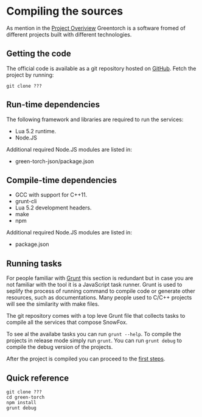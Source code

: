 Compiling the sources
=====================
As mention in the [Project Overiview](main.md) Greentorch is a software
fromed of different projects built with different technologies.


Getting the code
----------------
The official code is available as a git repository hosted on [GitHub](???).
Fetch the project by running:

    git clone ???


Run-time dependencies
---------------------
The following framework and libraries are required to run the services:

  * Lua 5.2 runtime.
  * Node.JS

Additional required Node.JS modules are listed in:

  * green-torch-json/package.json


Compile-time dependencies
-------------------------

  * GCC with support for C++11.
  * grunt-cli
  * Lua 5.2 development headers.
  * make
  * npm

Additional required Node.JS modules are listed in:

  * package.json


Running tasks
-------------
For people familiar with [Grunt](http://gruntjs.com/) this section is
redundant but in case you are not familiar with the tool it is a
JavaScript task runner.
Grunt is used to seplify the process of running command to compile
code or generate other resources, such as documentations.
Many people used to C/C++ projects will see the similarity with make files.

The git repository comes with a top leve Grunt file that collects tasks to
compile all the services that compose SnowFox.

To see al the availabe tasks you can run `grunt --help`.
To compile the projects in release mode simply run `grunt`.
You can run `grunt debug` to compile the debug version of the projects.

After the project is compiled you can proceed to the
[first steps](first-steps.md).


Quick reference
---------------

    git clone ???
    cd green-torch
    npm install
    grunt debug


